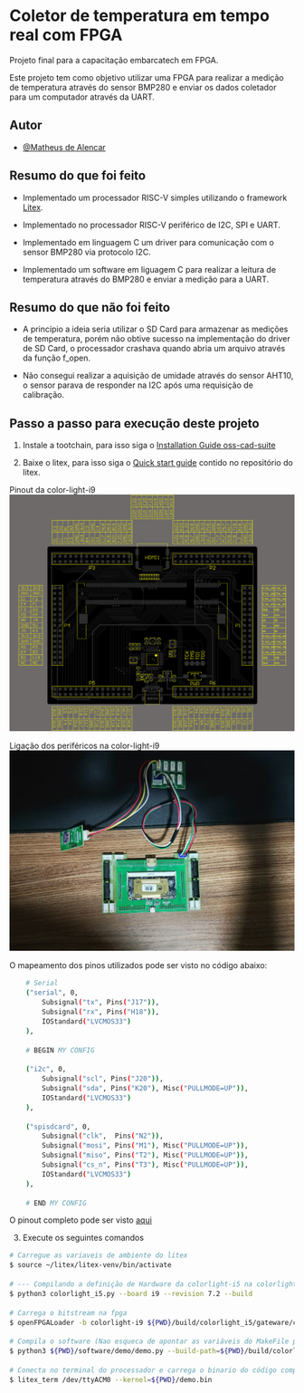 # Coletor de temperatura em tempo real com FPGA

Projeto final para a capacitação embarcatech em FPGA. 

Este projeto tem como objetivo utilizar uma FPGA para realizar a medição de temperatura através do sensor BMP280 e enviar os dados coletador para um computador através da UART.

## Autor

- [@Matheus de Alencar](https://github.com/matheus-555)

## Resumo do que foi feito

- Implementado um processador RISC-V simples utilizando o framework [Litex](https://github.com/enjoy-digital/litex).

- Implementado no processador RISC-V periférico de I2C, SPI e UART.

- Implementado em linguagem C um driver para comunicação com o sensor BMP280 via protocolo I2C.

- Implementado um software em liguagem C para realizar a leitura de temperatura através do BMP280 e enviar a medição para a UART.

## Resumo do que não foi feito

- A princípio a ideia seria utilizar o SD Card para armazenar as medições de temperatura, porém não obtive sucesso na implementação do driver de SD Card, o processador crashava quando abria um arquivo através da função f_open.

- Não consegui realizar a aquisição de umidade através do sensor AHT10, o sensor parava de responder na I2C após uma requisição de calibração.

## Passo a passo para execução deste projeto
1) Instale a tootchain, para isso siga o [Installation Guide oss-cad-suite](https://github.com/YosysHQ/oss-cad-suite-build?tab=readme-ov-file#installation)

2) Baixe o litex, para isso siga o [Quick start guide](https://github.com/enjoy-digital/litex?tab=readme-ov-file#quick-start-guide) contido no repositório do litex.

Pinout da color-light-i9
![Pinout da color-light-i9](img/i9_v7.2_pinout.png)

Ligação dos periféricos na color-light-i9
![Ligação dos periféricos na color-light-i9](img/ligacao-color-light-i9.jpeg)

O mapeamento dos pinos utilizados pode ser visto no código abaixo:
```sh
    # Serial
    ("serial", 0,
        Subsignal("tx", Pins("J17")),
        Subsignal("rx", Pins("H18")),
        IOStandard("LVCMOS33")
    ),

    # BEGIN MY CONFIG

    ("i2c", 0,
        Subsignal("scl", Pins("J20")),
        Subsignal("sda", Pins("K20"), Misc("PULLMODE=UP")),
        IOStandard("LVCMOS33")
    ),

    ("spisdcard", 0,
        Subsignal("clk",  Pins("N2")),
        Subsignal("mosi", Pins("M1"), Misc("PULLMODE=UP")),
        Subsignal("miso", Pins("T2"), Misc("PULLMODE=UP")),
        Subsignal("cs_n", Pins("T3"), Misc("PULLMODE=UP")),
        IOStandard("LVCMOS33")
    ),

    # END MY CONFIG
```
O pinout completo pode ser visto [aqui](fpga/colorlight-i9/riscv-baremetal/pinout/colorlight_i5.py)

3) Execute os seguintes comandos
```sh
# Carregue as variaveis de ambiente do litex
$ source ~/litex/litex-venv/bin/activate

# --- Compilando a definição de Hardware da colorlight-i5 na colorlight-i9
$ python3 colorlight_i5.py --board i9 --revision 7.2 --build

# Carrega o bitstream na fpga
$ openFPGALoader -b colorlight-i9 ${PWD}/build/colorlight_i5/gateware/colorlight_i5.bit

# Compila o software (Nao esqueca de apontar as variáveis do MakeFile para o diretório da toolchain do GCC Risc-V)
$ python3 ${PWD}/software/demo/demo.py --build-path=${PWD}/build/colorlight_i5

# Conecta no terminal do processador e carrega o binario do código compilado
$ litex_term /dev/ttyACM0 --kernel=${PWD}/demo.bin
```
